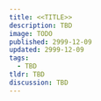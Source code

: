 ```yaml
---
title: <<TITLE>>
description: TBD
image: TODO
published: 2999-12-09
updated: 2999-12-09
tags:
  - TBD
tldr: TBD
discussion: TBD
---
```


##

